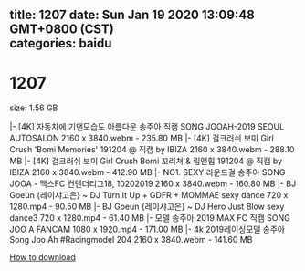 
title: 1207
date: Sun Jan 19 2020 13:09:48 GMT+0800 (CST)    
categories: baidu
---

# 1207
size: 1.56 GB
 
 
|- [4K] 자동차에 기댄모습도 아름다운 송주아 직캠 SONG JOOAH-2019 SEOUL AUTOSALON 2160 x 3840.webm - 235.80 MB
|- [4K] 걸크러쉬 보미 Girl Crush 'Bomi Memories' 191204  @ 직캠 by IBIZA 2160 x 3840.webm - 288.10 MB
|- [4K]  걸크러쉬 보미 Girl Crush Bomi   꼬리쳐 & 립앤힙  191204 @ 직캠 by IBIZA 2160 x 3840.webm - 412.90 MB
|- NO1. SEXY 라운드걸 송주아 SONG JOOA - 맥스FC 컨텐더리그18, 10202019 2160 x 3840.webm - 160.80 MB
|- BJ Goeun {레이샤고은} ~ DJ Turn It Up + GDFR + MOMMAE sexy dance 720 x 1280.mp4 - 90.50 MB
|- BJ Goeun {레이샤고은} ~ DJ Hero Just Blow sexy dance3 720 x 1280.mp4 - 61.40 MB
|- 모델 송주아 2019 MAX FC 직캠 SONG JOO A FANCAM 1080 x 1920.mp4 - 171.00 MB
|- 4k 2019레이싱모델 송주아 Song Joo Ah  #Racingmodel 204 2160 x 3840.webm - 141.60 MB

[How to download](https://bpcam.bemobtrk.com/go/2ceec3aa-1ca2-46d6-b9ff-aaa5c184517c?jno=11)